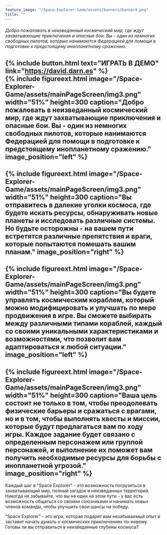 ```yaml
---
feature_image: "/Space-Explorer-Game/assets/banners/banner4.png"
title: ""
---
```

###### Добро пожаловать в неизведанный космический мир, где ждут захватывающие приключения и опасные бои. Вы - один из немногих свободных пилотов, которые нанимаются Федерацией для помощи в подготовке к предстоящему инопланетному сражению.
{% include button.html text="ИГРАТЬ В ДЕМО" link="https://david.darn.es" %}
<br>
{% include figureext.html image="/Space-Explorer-Game/assets/mainPageScreen/img3.png" width="51%" height=300 caption="Добро пожаловать в неизведанный космический мир, где ждут захватывающие приключения и опасные бои. Вы - один из немногих свободных пилотов, которые нанимаются Федерацией для помощи в подготовке к предстоящему инопланетному сражению." image_position="left" %}
---
{% include figureext.html image="/Space-Explorer-Game/assets/mainPageScreen/img3.png" width="51%" height=300 caption="Вы отправитесь в далекие уголки космоса, где будете искать ресурсы, обнаруживать новые планеты и исследовать различные системы. Но будьте осторожны - на вашем пути встретятся различные препятствия и враги, которые попытаются помешать вашим планам." image_position="right" %}
---
{% include figureext.html image="/Space-Explorer-Game/assets/mainPageScreen/img3.png" width="51%" height=300 caption="Вы будете управлять космическим кораблем, который можно модифицировать и улучшать по мере продвижения в игре. Вы сможете выбирать между различными типами кораблей, каждый со своими уникальными характеристиками и возможностями, что позволит вам адаптироваться к любой ситуации." image_position="left" %}
---
{% include figureext.html image="/Space-Explorer-Game/assets/mainPageScreen/img3.png" width="51%" height=300 caption="Ваша цель состоит не только в том, чтобы преодолевать физические барьеры и сражаться с врагами, но и в том, чтобы выполнять квесты и миссии, которые будут предлагаться вам по ходу игры. Каждое задание будет связано с определенным персонажем или группой персонажей, и выполнение их поможет вам получить необходимые ресурсы для борьбы с инопланетной угрозой." image_position="right" %}
---

Каждый шаг в "Space Explorer" - это возможность погрузиться в захватывающий мир, полный загадок и неизведанных территорий. Никогда не забывайте, что вы не одни на этом пути - у вас есть возможность общаться со своими союзниками и нанимать новых членов команды, чтобы улучшить свои шансы на победу.

"Space Explorer" - это игра, которая подарит вам незабываемый опыт и заставит начать думать о космических приключениях по-новому. Готовы ли вы отправиться в неизведанные глубины космоса?
